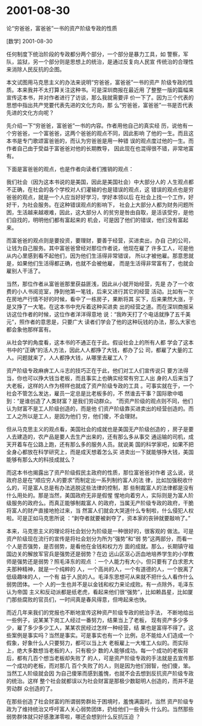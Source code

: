 # 2001-08-30

论“穷爸爸，富爸爸”一书的资产阶级专政的性质

[数学] 2001-08-30

任何制度下统治阶段的专政都分两个部分，一个部分是暴力工具，如 警察，军队，监狱，另一个部分则是思想上的统治，是通过反复向人民宣 传统治的合理性来消除人民反抗的企图。 

本文试图用马克思主义的办法来说明“穷爸爸，富爸爸”一书的资产 阶级专政的性质。本来我并不太打算关注这种书。可是深圳商报在最近用 了整整一版的篇幅来宣传这本书，并对作者进行了访谈，那么我就需要评 价一下了。因为三个代表的思想中指出共产党要代表先进的文化方向，那 么“穷爸爸，富爸爸”一书是否代表先进的文化方向呢？ 

先介绍一下“穷爸爸，富爸爸”一书的内容。作者用他自己的真实经 历，说他有一个穷爸爸，一个富爸爸，这两个爸爸的观点不同，因此影响 了他的一生。而且这本书是专门歌颂富爸爸的，而认为穷爸爸是用一种错 误的观点度过他的一生。而作者自己由于受益于富爸爸对他的长期教导， 因此现在也混得很不错，非常地富有。 

下面是富爸爸的观点，也是作者向读者们推销的观点： 

我们社会（因为这本书说的是美国，因此是美国社会）中大部分人的 人生观点都不正确，在社会的各个学校对人们灌输的也是错误的观点，这 错误的观点也是穷爸爸的观点，就是一个人应当好好学习，学好本领以后 在社会上找一个工作，好好干，为社会服务。在这种错误观点的影响下， 社会上大部分人都为财务问题所困，生活越来越艰难，因此，这大部分人 的贫穷是咎由自取，是活该受穷，是他们自找的，明明他们都有富起来的 机会，可是因了他们的错误，他们没有富起来。 

而富爸爸的观点则是要投资，要理财，要善于经营，买进卖出，办自 己的公司，让钱为自己服务。其中富爸爸曾经对那位作者说，他现在雇了 许多工人，可是他从内心里感到看不起他们，因为他们生活得非常错误， 所以才被他雇。那意思就是，如果他们生活得都正确，也就不会被他雇， 而是生活得非常富有了，也就会雇别人干活了。 

当然，那位作者从富爸爸那里获益匪浅，因此从小就开始经营，先是 办了一个收费的小人书阅览室，挣到他第一笔钱，后来又进行其它的经营 活动。比如有一次在房地产行情不好的时候，看中了一栋房子，果断将其 买下，后来果然大涨，于是又挣了一大笔。在这本书中充斥着这种买进卖 出的经营之道。而在深圳商报采访这位作者的时候，这位作者洋洋得意地 说：“我昨天打了个电话就挣了五千美元”，照作者的意思是，只要广大 读者们学会了他的这种玩钱的办法，那么大家也都会象他那样富有。 

从社会学的角度看，这本书的不通正在于此。假设社会上的所有人都 学会了这本书中的“正确”的活人方法，因此人人都挣了大钱，都办了公 司，都雇了大量的工人。问题就来了，人人都挣大钱，从哪里去雇工人？ 

资产阶级专政麻痹工人斗志的技巧正在于此，他们对工人们宣传说只 要方法得当，你也可以挣大钱当老板，而且事实上也确实经常有穷工人出 身的人后来当了大老板，这样的人作为榜样也就成了资产阶级专政的工具 。可事实就在于，一个社会不管怎么发达，雇员一定总是比老板多的，不 然谁去干事？国际歌中唱到：“是谁创造了人类财富？是我们劳动群众。 ”而资产阶级的观点则不同，他们认为财富不是工人阶级创造的，而是他 们资产阶级靠买进卖出的经营创造的。而工人之所以是工人，是因为他们 穷，他们傻，不会理财。 

但从马克思主义的观点看，美国社会的成就也是美国无产阶级创造的 ，房子是要人去建造的，农产品是要人去生产出来的，还有那么多从事交 通运输的司机，成天开着车在公路上跑，还有那么多的服务人员。就说美 国的科学家吧，如果不把全身心都放在科学研究上，而是成天想着怎么买 进卖出一下就能够挣大钱，美国能够有那么大的科技成就么？ 

而这本书也揭露出了资产阶级假民主政府的性质，那位富爸爸对作者 这么说，说政府总是在“顺应穷人的要求”而制定出一系列制约富人的法 律，比如加强税收什么的，可是富人总是有办法逃脱这些法律的控制，那 些制裁富人的法律都是没有什么用处的。那是当然，美国政府无非是假惺 惺地向着穷人，实际则是为富人阶级服务的政府么。而真正能够制裁富人 的政府，当属无产阶级专政的政府，干脆将富人的财产直接地抢过来，当 然富人们就会大哭道什么专制啦，什么侵犯人权啦。可是正如马克思所说 ：“剥夺者就要被剥夺了，资本家的丧钟就要敲响了。” 

本来，马克思主义的理论将社会划分为阶级是一种很好的，很客观的 做法。可是资产阶级现在流行的宣传是将社会划分为所为“强势”和“弱 势”这两部分，而看一个人是否强势，是否弱势，是看他在金钱和权力方 面的成就。那么，长期镇守祖国边关的解放军官兵是强势还是弱势？在边 远山区沤心沥血地培养学生的小学教师是强势还是弱势？照毛泽东的观点 ：一个人能力有大小，但只要有了白求恩大夫那种精神，就是一个纯粹的 人，一个高尚的人，一个有道德的人，一个脱离了低级趣味的人，一个有 益于人民的人。毛泽东思想可从来就不把什么人看作什么弱势团体。一个 人的一生也并不是以金钱和权力来论成败。有一点除外，毛泽东认为帝国 主义和反动派都是纸老虎，看起来他们很“强势”，比如赖昌星，比如厦 门那些腐败的官员们，一时间真是春风得意，但垮起来也快。 

而近几年来我们的党报也不断地宣传这种资产阶级专政的统治手法， 不断地给出一些例子，说某某下岗工人经过一番努力，结果当上了老板， 现有资产多少多少，雇了多少多少工人，某某农民经过怎样一种经营，结 果也是富得不得了。这些案例是事实吗？当然是事实。可是事实也有一个 比例，总不能给人们造成一个假象，好象什么人只要努力，都可以当上大 老板雇上一大堆工人似的。而实际上，绝大多数想当老板的人，只有极少 数的人能够成功。每一个成功的老板背后，都有几百个想当老板却失败了 的人，可是资产阶级专政的手法就是去宣传那一个成功的老板，而对那几 百个失败了的人，则是因为他们弱智，他们傻，笨。当然工人阶级就会因 为自己傻笨而感到羞愧，也就不会去想到反抗资产阶级专政的统治。这样 整个社会就都误以为社会财富是那极少数聪明人创造的，而并不是劳动群 众创造的了。 

在那些创造了社会财富的所谓弱势群处于困境时，羞愧满面时，当然 资产阶级专政为了维持统治又呼吁富人关心弱势团体，扔给他们一些骨头 什么的。当然那些弱势群体就只好感激涕零啦，哪还会想到什么反抗压迫 ？
